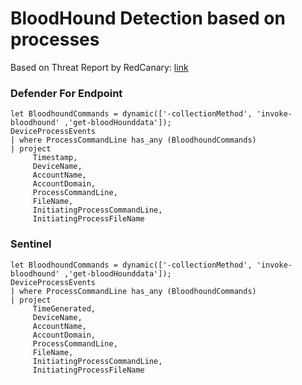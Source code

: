 # BloodHound Detection based on processes

Based on Threat Report by RedCanary: [link](https://redcanary.com/threat-detection-report/threats/bloodhound/)

### Defender For Endpoint
```
let BloodhoundCommands = dynamic(['-collectionMethod', 'invoke-bloodhound' ,'get-bloodHounddata']);
DeviceProcessEvents
| where ProcessCommandLine has_any (BloodhoundCommands)
| project
     Timestamp,
     DeviceName,
     AccountName,
     AccountDomain,
     ProcessCommandLine,
     FileName,
     InitiatingProcessCommandLine,
     InitiatingProcessFileName
```
### Sentinel
```
let BloodhoundCommands = dynamic(['-collectionMethod', 'invoke-bloodhound' ,'get-bloodHounddata']);
DeviceProcessEvents
| where ProcessCommandLine has_any (BloodhoundCommands)
| project
     TimeGenerated,
     DeviceName,
     AccountName,
     AccountDomain,
     ProcessCommandLine,
     FileName,
     InitiatingProcessCommandLine,
     InitiatingProcessFileName
```



